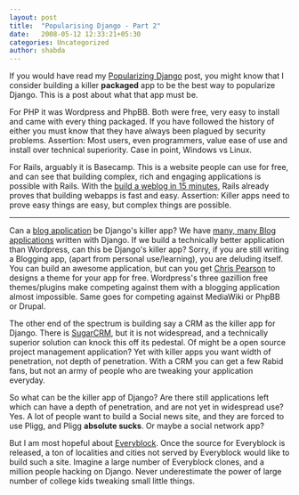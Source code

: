 ```yaml
---
layout: post
title:  "Popularising Django - Part 2"
date:   2008-05-12 12:33:21+05:30
categories: Uncategorized
author: shabda
---
```

If you would have read my [Popularizing Django](http://www.42topics.com/blog/2008/05/popularizing-django-or-reusable-apps-considered-harmful/) post, you might know that I consider building a killer **packaged** app to be the best way to popularize Django. This is a post about what that app must be.

For PHP it was Wordpress and PhpBB. Both were free, very easy to install and came with every thing packaged. If you have followed the history of either you must know that they have always been plagued by security problems.
Assertion: Most users, even programmers, value ease of use and install over technical superiority. Case in point, Windows vs Linux.

For Rails, arguably it is Basecamp. This is a website people can use for free, and can see that building complex, rich and engaging applications is possible with Rails. With the [build a weblog in 15 minutes](http://media.rubyonrails.org/video/rails_take2_with_sound.mov), Rails already proves that building webapps is fast and easy.
Assertion: Killer apps need to prove easy things are easy, but complex things are possible.

-----------------

Can a [blog application](http://byteflow.su/) be Django's killer app? We have [many, many Blog applications](http://blog.michaeltrier.com/2007/12/30/django-blogging-apps) written with Django. If we build a technically better application than Wordpress, can this be Django's killer app? Sorry, if you are still writing a Blogging app, (apart from personal use/learning), you are deluding itself. You can build an awesome application, but can you get [Chris Pearson](http://pearsonified.com/) to designs a theme for your app for free. Wordpress's three gazillion free themes/plugins make competing against them with a blogging application almost impossible. Same goes for competing against MediaWiki or PhpBB or Drupal.

The other end of the spectrum is building say a CRM as the killer app for Django. There is [SugarCRM](http://www.sugarcrm.com/), but it is not widespread, and a technically superior solution can knock this off its pedestal. Of might be a open source project management application?
Yet with killer apps you want width of penetration, not depth of penetration. With a CRM you can get a few Rabid fans, but not an army of people who are tweaking your application everyday.

So what can be the killer app of Django? Are there still applications left which can have a depth of penetration, and are not yet in widespread use? Yes. A lot of people want to build a Social news site, and they are forced to use Pligg, and Pligg **absolute sucks**. Or maybe a social network app?

But I am most hopeful about [Everyblock](http://everyblock.com/). Once the source for Everyblock is released, a ton of localities and cities not served by Everyblock would like to build such a site. Imagine a large number of Everyblock clones, and a million people hacking on Django. Never underestimate the power of large number of college kids tweaking small little things.

